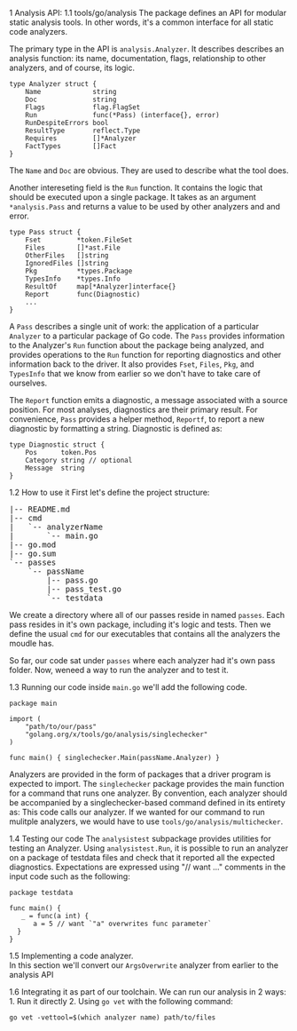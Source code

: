 1 Analysis API:
		1.1 tools/go/analysis
		The package defines an API for modular static analysis tools. In other words, it's a common interface for all static code analyzers.
		
The primary type in the API is `analysis.Analyzer`.  It describes describes an analysis function: its name, documentation, flags, relationship to other analyzers, and of course, its logic.

```
type Analyzer struct {
	Name             string
	Doc              string
	Flags            flag.FlagSet
	Run              func(*Pass) (interface{}, error)
	RunDespiteErrors bool
	ResultType       reflect.Type
	Requires         []*Analyzer
	FactTypes        []Fact
}
```

The `Name` and `Doc` are obvious. They are used to describe what the tool does.

Another intereseting field is the `Run` function. It contains the logic that should be executed upon a single package. It takes as an argument `*analysis.Pass` and returns a value to be used by other analyzers and and error.

```
type Pass struct {
	Fset         *token.FileSet
	Files        []*ast.File
	OtherFiles   []string
	IgnoredFiles []string
	Pkg          *types.Package
	TypesInfo    *types.Info
	ResultOf     map[*Analyzer]interface{}
	Report       func(Diagnostic)
	...
}
```

A `Pass` describes a single unit of work: the application of a particular `Analyzer` to a particular package of Go code. The `Pass` provides information to the Analyzer's `Run` function about the package being analyzed, and provides operations to the `Run` function for reporting diagnostics and other information back to the driver. It also provides `Fset`, `Files`, `Pkg`, and `TypesInfo` that we know from earlier so we don't have to take care of ourselves.

The `Report` function emits a diagnostic, a message associated with a source position. For most analyses, diagnostics are their primary result. For convenience, `Pass` provides a helper method, `Reportf`, to report a new diagnostic by formatting a string. Diagnostic is defined as:

```
type Diagnostic struct {
	Pos      token.Pos
	Category string // optional
	Message  string
}
```

1.2 How to use it
	First let's define the project structure:
<pre>
|-- README.md
|-- cmd
|   `-- analyzerName
|       `-- main.go
|-- go.mod
|-- go.sum
`-- passes
    `-- passName
        |-- pass.go
        |-- pass_test.go
        `-- testdata
</pre>

We create a directory where all of our passes reside in named `passes`. Each pass resides in it's own package, including it's logic and tests. Then we define the usual `cmd` for our executables that contains all the analyzers the moudle has.

So far, our code sat under `passes`  where each analyzer had it's own pass folder. Now, weneed a way to run the analyzer and to test it.

1.3 Running our code
inside `main.go` we'll add the following code. 

```
package main

import (
	"path/to/our/pass"
	"golang.org/x/tools/go/analysis/singlechecker"
)

func main() { singlechecker.Main(passName.Analyzer) }
```
Analyzers are provided in the form of packages that a driver program is expected to import. 
The `singlechecker` package provides the main function for a command that runs one analyzer. By convention, each analyzer should be accompanied by a singlechecker-based command defined in its entirety as: This code calls our analyzer. 
If we wanted for our command to run mulitple analyzers, we would have to use `tools/go/analysis/multichecker`.

1.4 Testing our code
	The `analysistest` subpackage provides utilities for testing an Analyzer. Using `analysistest.Run`, it is possible to run an analyzer on a package of testdata files and check that it reported all the expected diagnostics.
 Expectations are expressed using "// want ..." comments in the input code such as the following:

```
package testdata  
  
func main() {  
   _ = func(a int) {  
      a = 5 // want `"a" overwrites func parameter`  
  }  
}
```

1.5 Implementing a code analyzer.	
In this section we'll convert our `ArgsOverwrite` analyzer from earlier to the analysis API

1.6 Integrating it as part of our toolchain. 
		We can run our analysis in 2 ways:
		1. Run it directly
		2. Using `go vet` with the following command: 
```
go vet -vettool=$(which analyzer name) path/to/files
```